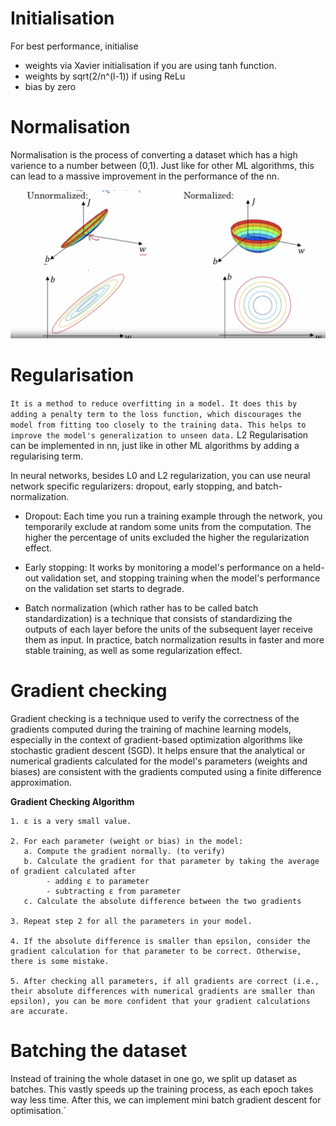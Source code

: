 # Initialisation
For best performance, initialise 
 - weights via Xavier initialisation if you are using tanh function. 
 - weights by sqrt(2/n^(l-1)) if using ReLu
 - bias by zero 

# Normalisation
Normalisation is the process of converting a dataset which has a high varience to a number between (0,1). Just like for other ML algorithms, this can lead to a massive improvement in the performance of the nn.

![Alt text](<Screenshot from 2023-10-11 20-38-12.png>)

# Regularisation
`It is a method to reduce overfitting in a model. It does this by adding a penalty term to the loss function, which discourages the model from fitting too closely to the training data. This helps to improve the model's generalization to unseen data.`
L2 Regularisation can be implemented in nn, just like in other ML algorithms by adding a regularising term. 

In neural networks, besides L0 and L2 regularization, you can use neural network specific regularizers: dropout, early stopping, and batch-normalization.

- Dropout: Each time you run a training example through the network, you temporarily exclude at random some units from the computation. The higher the percentage of units excluded the higher the regularization effect.

- Early stopping: It works by monitoring a model's performance on a held-out validation set, and stopping training when the model's performance on the validation set starts to degrade.  
- Batch normalization (which rather has to be called batch standardization) is a technique that consists of standardizing the outputs of each layer before the units of the subsequent layer receive them as input. In practice, batch normalization results in faster and more stable training, as well as some regularization effect.

# Gradient checking
Gradient checking is a technique used to verify the correctness of the gradients computed during the training of machine learning models, especially in the context of gradient-based optimization algorithms like stochastic gradient descent (SGD). It helps ensure that the analytical or numerical gradients calculated for the model's parameters (weights and biases) are consistent with the gradients computed using a finite difference approximation.

**Gradient Checking Algorithm**
```
1. ε is a very small value.

2. For each parameter (weight or bias) in the model:
   a. Compute the gradient normally. (to verify)
   b. Calculate the gradient for that parameter by taking the average of gradient calculated after
        - adding ε to parameter 
        - subtracting ε from parameter 
   c. Calculate the absolute difference between the two gradients

3. Repeat step 2 for all the parameters in your model.

4. If the absolute difference is smaller than epsilon, consider the gradient calculation for that parameter to be correct. Otherwise, there is some mistake.

5. After checking all parameters, if all gradients are correct (i.e., their absolute differences with numerical gradients are smaller than epsilon), you can be more confident that your gradient calculations are accurate.
```

# Batching the dataset
Instead of training the whole dataset in one go, we split up dataset as batches. This vastly speeds up the training process, as each epoch takes way less time. After this, we can implement mini batch gradient descent for optimisation.`